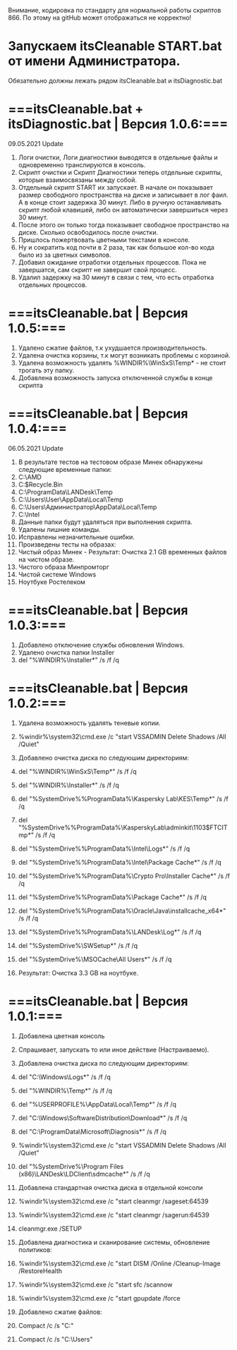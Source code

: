 Внимание, кодировка по стандарту для нормальной работы скриптов 866. По этому на gitHub может отображаться не корректно!

# Запускаем itsCleanable START.bat от имени Администратора.
Обязательно должны лежать рядом itsCleanable.bat и itsDiagnostic.bat

# ===itsCleanable.bat + itsDiagnostic.bat | Версия 1.0.6:===

09.05.2021 Update
1. Логи очистки, Логи диагностики выводятся в отдельные файлы и одновременно транслируются в консоль. 
2. Скрипт очистки и Скрипт Диагностики теперь отдельные скрипты, которые взаимосвязаны между собой.
3. Отдельный скрипт START их запускает. В начале он показывает размер свободного пространства на диске и записывает в лог фаил. А в конце стоит задержка 30 минут. Либо в ручную останавливать скрипт любой клавишей, либо он автоматически завершиться через 30 минут.
4. После этого он только тогда показывает свободное пространство на диске. Сколько освободилось после очистки.
5. Пришлось пожертвовать цветными текстами в консоле.
6. Ну и сократить код почти в 2 раза, так как большое кол-во кода было из за цветных символов.
7. Добавил ожидание отработки отдельных процессов. Пока не завершатся, сам скрипт не завершит свой процесс.
8. Удалил задержку на 30 минут в связи с тем, что есть отработка отдельных процессов.

# ===itsCleanable.bat | Версия 1.0.5:===

1. Удалено сжатие файлов, т.к ухудшается производительность.
2. Удалена очистка корзины, т.к могут возникать проблемы с корзиной.
3. Удалена возможность удалять %WINDIR%\WinSxS\Temp\* - не стоит трогать эту папку.
4. Добавлена возможность запуска отключенной службы в конце скрипта


# ===itsCleanable.bat | Версия 1.0.4:===

06.05.2021 Update

1. В результате тестов на тестовом образе Минек обнаружены следующие временные папки:
2. C:\AMD
3. C:\$Recycle.Bin
4. C:\ProgramData\LANDesk\Temp
5. C:\Users\User\AppData\Local\Temp
6. C:\Users\Администратор\AppData\Local\Temp
7. C:\Intel
8. Данные папки будут удаляться при выполнения скрипта.
9. Удалены лишние команды.
10. Исправлены незначительные ошибки.
11. Произведены тесты на образах:
12. Чистый образ Минек - Результат: Очистка 2.1 GB временных файлов на чистом образе.
13. Чистого образа Минпромторг
14. Чистой системе Windows
15. Ноутбуке Ростелеком

# ===itsCleanable.bat | Версия 1.0.3:===

1. Добавлено отключение службы обновления Windows.
2. Удалено очистка папки Installer
3. del "%WINDIR%\Installer\*" /s /f /q


# ===itsCleanable.bat | Версия 1.0.2:===

1. Удалена возможность удалять теневые копии.
2. %windir%\system32\cmd.exe /c "start VSSADMIN Delete Shadows /All /Quiet"

3. Добавлено очистка диска по следуюшим директориям:
4. del "%WINDIR%\WinSxS\Temp\*" /s /f /q
5. del "%WINDIR%\Installer\*" /s /f /q
6. del "%SystemDrive%\%ProgramData%\Kaspersky Lab\KES\Temp\*" /s /f /q
7. del "%SystemDrive%\%ProgramData%\KasperskyLab\adminkit\1103\$FTCITmp\*" /s /f /q
8. del "%SystemDrive%\%ProgramData%\Intel\Logs\*" /s /f /q
9. del "%SystemDrive%\%ProgramData%\Intel\Package Cache\*" /s /f /q
10. del "%SystemDrive%\%ProgramData%\Crypto Pro\Installer Cache\*" /s /f /q
11. del "%SystemDrive%\%ProgramData%\Package Cache\*" /s /f /q
12. del "%SystemDrive%\%ProgramData%\Oracle\Java\installcache_x64\*" /s /f /q
13. del "%SystemDrive%\%ProgramData%\LANDesk\Log\*" /s /f /q
14. del "%SystemDrive%\SWSetup\*" /s /f /q
15. del "%SystemDrive%\MSOCache\All Users\*" /s /f /q

16. Результат: Очистка 3.3 GB на ноутбуке.

# ===itsCleanable.bat | Версия 1.0.1:===

01. Добавлена цветная консоль
1. Спрашивает, запускать то или иное действие (Настраиваемо).
2. Добавлена очистка диска по следующим директориям:
3. del "C:\Windows\Logs\*" /s /f /q
4. del "%WINDIR%\Temp\*" /s /f /q
5. del "%USERPROFILE%\AppData\Local\Temp\*" /s /f /q
6. del "C:\Windows\SoftwareDistribution\Download\*" /s /f /q
7. del "C:\ProgramData\Microsoft\Diagnosis\*" /s /f /q
8. %windir%\system32\cmd.exe /c "start VSSADMIN Delete Shadows /All /Quiet"
9. del "%SystemDrive%\Program Files (x86)\LANDesk\LDClient\sdmcache\*" /s /f /q

02. Добавлена стандартная очистка диска в отдельной консоли
1. %windir%\system32\cmd.exe /c "start cleanmgr /sageset:64539
2. %windir%\system32\cmd.exe /c "start cleanmgr /sagerun:64539
3. cleanmgr.exe /SETUP

03. Добавлена диагностика и сканирование системы, обновление политиков:
1. %windir%\system32\cmd.exe /c "start DISM /Online /Cleanup-Image /RestoreHealth
2. %windir%\system32\cmd.exe /c "start sfc /scannow
3. %windir%\system32\cmd.exe /c "start gpupdate /force

04. Добавлено сжатие файлов:
1. Compact /c /s "C:\"
2. Compact /c /s "C:\Users"
